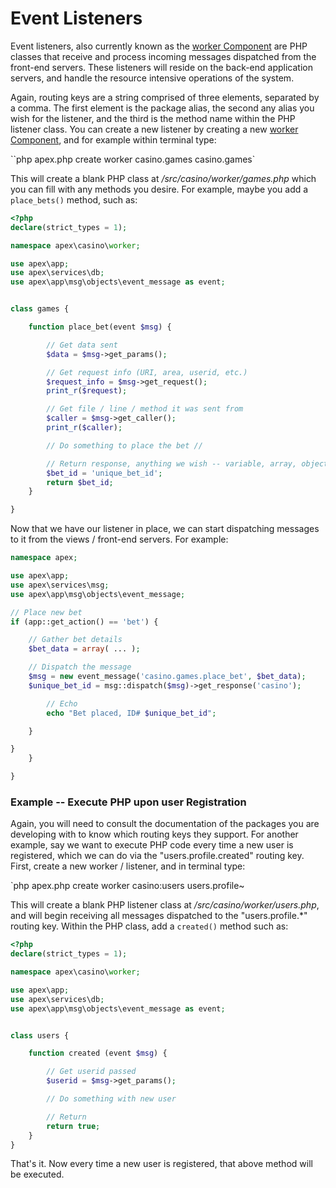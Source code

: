 
# Event Listeners

Event listeners, also currently known as the [worker Component](components/worker.md) are PHP classes that
receive and process incoming messages dispatched from the front-end servers.  These listeners will reside on
the back-end application servers, and handle the resource intensive operations of the system.

Again, routing keys are a string comprised of three elements, separated by a comma.  The first element is the
package alias, the second any alias you wish for the listener, and the third is the method name within the PHP
listener class.  You can create a new listener by creating a new [worker Component](components/worker.md), and
for example within terminal type:

``php apex.php create worker casino.games casino.games`

This will create a blank PHP class at */src/casino/worker/games.php* which you can fill with any methods you
desire.  For example, maybe you add a `place_bets()` method, such as:

~~~php
<?php
declare(strict_types = 1);

namespace apex\casino\worker;

use apex\app;
use apex\services\db;
use apex\app\msg\objects\event_message as event;


class games {

    function place_bet(event $msg) {

        // Get data sent
        $data = $msg->get_params();

        // Get request info (URI, area, userid, etc.)
        $request_info = $msg->get_request();
        print_r($request);

        // Get file / line / method it was sent from
        $caller = $msg->get_caller();
        print_r($caller);

        // Do something to place the bet //

        // Return response, anything we wish -- variable, array, object, etc.
        $bet_id = 'unique_bet_id';
        return $bet_id;
    }

}
~~~

Now that we have our listener in place, we can start dispatching messages to it from the views / front-end
servers.  For example:

~~~php
namespace apex;

use apex\app;
use apex\services\msg;
use apex\app\msg\objects\event_message;

// Place new bet
if (app::get_action() == 'bet') {

    // Gather bet details
    $bet_data = array( ... );

    // Dispatch the message
    $msg = new event_message('casino.games.place_bet', $bet_data);
    $unique_bet_id = msg::dispatch($msg)->get_response('casino');

        // Echo
        echo "Bet placed, ID# $unique_bet_id";

    }

}
    }

}
~~~


### Example -- Execute PHP upon user Registration

Again, you will need to consult the documentation of the packages you are developing with to know which
routing keys they support.  For another example, say we want to execute PHP code every time a new user is
registered, which we can do via the "users.profile.created" routing key.  First, create a new worker /
listener, and in terminal type:

`php apex.php create worker casino:users users.profile~

This will create a blank PHP listener class at */src/casino/worker/users.php*, and will begin receiving all
messages dispatched to the "users.profile.*" routing key.  Within the PHP class, add a `created()` method such
as:

~~~php
<?php
declare(strict_types = 1);

namespace apex\casino\worker;

use apex\app;
use apex\services\db;
use apex\app\msg\objects\event_message as event;


class users {

    function created (event $msg) {

        // Get userid passed
        $userid = $msg->get_params();

        // Do something with new user

        // Return
        return true;
    }
}
~~~

That's it.  Now every time a new user is registered, that above method will be executed.







